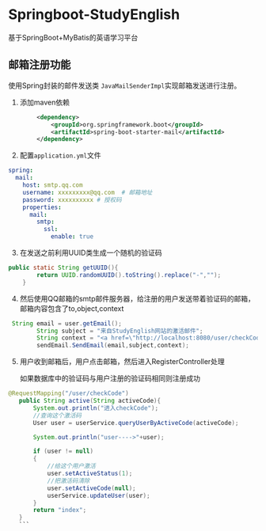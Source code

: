 # Springboot-StudyEnglish
基于SpringBoot+MyBatis的英语学习平台


## 邮箱注册功能
使用Spring封装的邮件发送类 `JavaMailSenderImpl`实现邮箱发送进行注册。

1. 添加maven依赖
```xml
        <dependency>
            <groupId>org.springframework.boot</groupId>
            <artifactId>spring-boot-starter-mail</artifactId>
        </dependency>
```

2. 配置`application.yml`文件
```yml
spring:
  mail:
    host: smtp.qq.com
    username: xxxxxxxxx@qq.com  # 邮箱地址
    password: xxxxxxxxxx # 授权码
    properties:
      mail:
        smtp:
          ssl:
            enable: true

```
3. 在发送之前利用UUID类生成一个随机的验证码
```java
public static String getUUID(){
        return UUID.randomUUID().toString().replace("-","");
    }

```
4. 然后使用QQ邮箱的smtp邮件服务器，给注册的用户发送带着验证码的邮箱，邮箱内容包含了to,object,context
```java
 String email = user.getEmail();
        String subject = "来自StudyEnglish网站的激活邮件";
        String context = "<a href=\"http://localhost:8080/user/checkCode?activeCode="+activeCode+"\">激活请点击:"+activeCode+"</a>";
        sendEmail.SendEmail(email,subject,context);
```

5. 用户收到邮箱后，用户点击邮箱，然后进入RegisterController处理

     如果数据库中的验证码与用户注册的验证码相同则注册成功
        
 ```java
@RequestMapping("/user/checkCode")
    public String active(String activeCode){
        System.out.println("进入checkCode");
        //查询这个激活码
        User user = userService.queryUserByActiveCode(activeCode);

        System.out.println("user---->"+user);

        if (user != null)
        {
            //给这个用户激活
            user.setActiveStatus(1);
            //把激活码清除
            user.setActiveCode(null);
            userService.updateUser(user);
        }
        return "index";
    }
    ```
